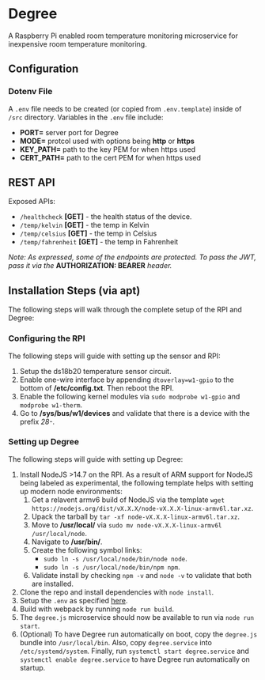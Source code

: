 # Degree

A Raspberry Pi enabled room temperature monitoring microservice for inexpensive room temperature monitoring.

## **Configuration**

### **Dotenv File**

A `.env` file needs to be created (or copied from `.env.template`) inside of
`/src` directory. Variables in the `.env` file include:

- **PORT=** server port for Degree
- **MODE=** protcol used with options being **http** or **https**
- **KEY_PATH=** path to the key PEM for when https used
- **CERT_PATH=** path to the cert PEM for when https used

## **REST API**

Exposed APIs:

- `/healthcheck` **[GET]** - the health status of the device.
- `/temp/kelvin` **[GET]** - the temp in Kelvin
- `/temp/celsius` **[GET]** - the temp in Celsius
- `/temp/fahrenheit` **[GET]** - the temp in Fahrenheit

_Note: As expressed, some of the endpoints are protected. To pass the JWT, pass it
via the_ **AUTHORIZATION: BEARER** _header._

## **Installation Steps (via apt)**

The following steps will walk through the complete setup of the RPI and Degree:

### **Configuring the RPI**

The following steps will guide with setting up the sensor and RPI:

1. Setup the ds18b20 temperature sensor circuit.
2. Enable one-wire interface by appending `dtoverlay=w1-gpio`
   to the bottom of **/etc/config.txt**. Then reboot the RPI.
3. Enable the following kernel modules via `sudo modprobe w1-gpio`
   and `modprobe w1-therm`.
4. Go to **/sys/bus/w1/devices** and validate that there is
   a device with the prefix _28-_.

### **Setting up Degree**

The following steps will guide with setting up Degree:

1. Install NodeJS >14.7 on the RPI. As a result of ARM support for NodeJS
   being labeled as experimental, the following template helps with setting
   up modern node environments:
   1. Get a relavent armv6 build of NodeJS via the template
   `wget https://nodejs.org/dist/vX.X.X/node-vX.X.X-linux-armv6l.tar.xz`.
   2. Upack the tarball by `tar -xf node-vX.X.X-linux-armv6l.tar.xz`.
   3. Move to **/usr/local/** via `sudo mv node-vX.X.X-linux-armv6l /usr/local/node`.
   4. Navigate to **/usr/bin/**.
   5. Create the following symbol links:
      - `sudo ln -s /usr/local/node/bin/node node`.
      - `sudo ln -s /usr/local/node/bin/npm npm`.
   6. Validate install by checking `npm -v` and `node -v` to validate that both are installed.
2. Clone the repo and install dependencies with `node install`.
3. Setup the `.env` as specified [here](#configuration).
4. Build with webpack by running `node run build`.
5. The `degree.js` microservice should now be available to run via `node run start`.
6. (Optional) To have Degree run automatically on boot, copy the `degree.js` bundle
   into `/usr/local/bin`. Also, copy `degree.service` into `/etc/systemd/system`. Finally, run
   `systemctl start degree.service` and `systemctl enable degree.service` to have Degree run
   automatically on startup.
